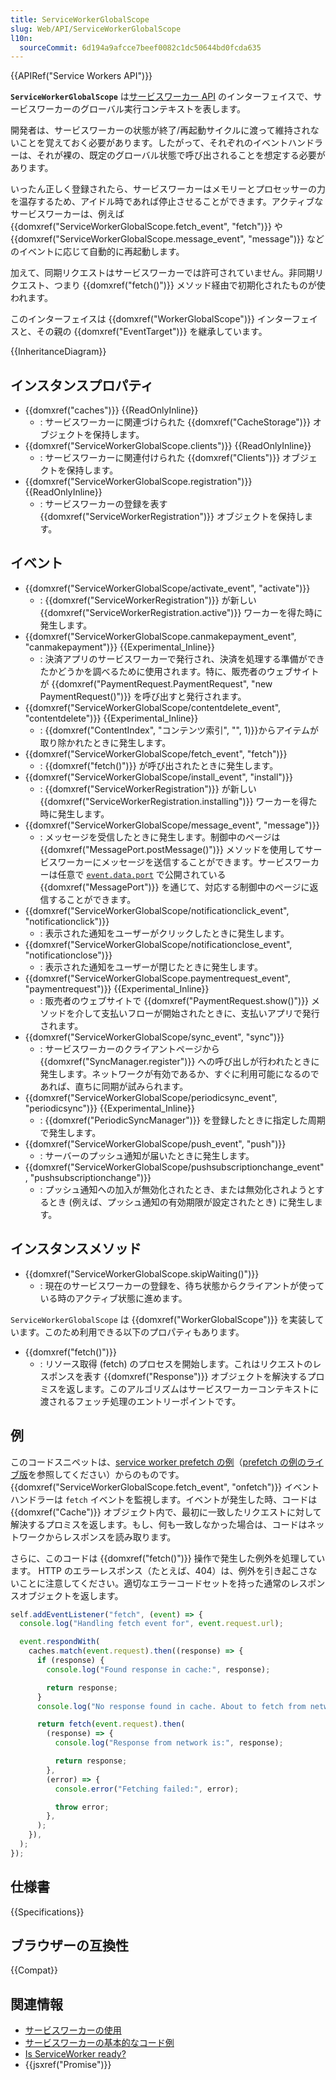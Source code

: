 ```yaml
---
title: ServiceWorkerGlobalScope
slug: Web/API/ServiceWorkerGlobalScope
l10n:
  sourceCommit: 6d194a9afcce7beef0082c1dc50644bd0fcda635
---
```


{{APIRef("Service Workers API")}}

**`ServiceWorkerGlobalScope`** は[サービスワーカー API](/ja/docs/Web/API/Service_Worker_API) のインターフェイスで、サービスワーカーのグローバル実行コンテキストを表します。

開発者は、サービスワーカーの状態が終了/再起動サイクルに渡って維持されないことを覚えておく必要があります。したがって、それぞれのイベントハンドラーは、それが裸の、既定のグローバル状態で呼び出されることを想定する必要があります。

いったん正しく登録されたら、サービスワーカーはメモリーとプロセッサーの力を温存するため、アイドル時であれば停止させることができます。アクティブなサービスワーカーは、例えば {{domxref("ServiceWorkerGlobalScope.fetch_event", "fetch")}} や {{domxref("ServiceWorkerGlobalScope.message_event", "message")}} などのイベントに応じて自動的に再起動します。

加えて、同期リクエストはサービスワーカーでは許可されていません。非同期リクエスト、つまり {{domxref("fetch()")}} メソッド経由で初期化されたものが使われます。

このインターフェイスは {{domxref("WorkerGlobalScope")}} インターフェイスと、その親の {{domxref("EventTarget")}} を継承しています。

{{InheritanceDiagram}}

## インスタンスプロパティ

- {{domxref("caches")}} {{ReadOnlyInline}}
  - : サービスワーカーに関連づけられた {{domxref("CacheStorage")}} オブジェクトを保持します。
- {{domxref("ServiceWorkerGlobalScope.clients")}} {{ReadOnlyInline}}
  - : サービスワーカーに関連付けられた {{domxref("Clients")}} オブジェクトを保持します。
- {{domxref("ServiceWorkerGlobalScope.registration")}} {{ReadOnlyInline}}
  - : サービスワーカーの登録を表す {{domxref("ServiceWorkerRegistration")}} オブジェクトを保持します。

## イベント

- {{domxref("ServiceWorkerGlobalScope/activate_event", "activate")}}
  - : {{domxref("ServiceWorkerRegistration")}} が新しい {{domxref("ServiceWorkerRegistration.active")}} ワーカーを得た時に発生します。
- {{domxref("ServiceWorkerGlobalScope.canmakepayment_event", "canmakepayment")}} {{Experimental_Inline}}
  - : 決済アプリのサービスワーカーで発行され、決済を処理する準備ができたかどうかを調べるために使用されます。特に、販売者のウェブサイトが {{domxref("PaymentRequest.PaymentRequest", "new PaymentRequest()")}} を呼び出すと発行されます。
- {{domxref("ServiceWorkerGlobalScope/contentdelete_event", "contentdelete")}} {{Experimental_Inline}}
  - : {{domxref("ContentIndex", "コンテンツ索引", "", 1)}}からアイテムが取り除かれたときに発生します。
- {{domxref("ServiceWorkerGlobalScope/fetch_event", "fetch")}}
  - : {{domxref("fetch()")}} が呼び出されたときに発生します。
- {{domxref("ServiceWorkerGlobalScope/install_event", "install")}}
  - : {{domxref("ServiceWorkerRegistration")}} が新しい {{domxref("ServiceWorkerRegistration.installing")}} ワーカーを得た時に発生します。
- {{domxref("ServiceWorkerGlobalScope/message_event", "message")}}
  - : メッセージを受信したときに発生します。制御中のページは {{domxref("MessagePort.postMessage()")}} メソッドを使用してサービスワーカーにメッセージを送信することができます。サービスワーカーは任意で [`event.data.port`](https://html.spec.whatwg.org/multipage/comms.html#messageport) で公開されている {{domxref("MessagePort")}} を通じて、対応する制御中のページに返信することができます。
- {{domxref("ServiceWorkerGlobalScope/notificationclick_event", "notificationclick")}}
  - : 表示された通知をユーザーがクリックしたときに発生します。
- {{domxref("ServiceWorkerGlobalScope/notificationclose_event", "notificationclose")}}
  - : 表示された通知をユーザーが閉じたときに発生します。
- {{domxref("ServiceWorkerGlobalScope.paymentrequest_event", "paymentrequest")}} {{Experimental_Inline}}
  - : 販売者のウェブサイトで {{domxref("PaymentRequest.show()")}} メソッドを介して支払いフローが開始されたときに、支払いアプリで発行されます。
- {{domxref("ServiceWorkerGlobalScope/sync_event", "sync")}}
  - : サービスワーカーのクライアントページから {{domxref("SyncManager.register")}} への呼び出しが行われたときに発生します。ネットワークが有効であるか、すぐに利用可能になるのであれば、直ちに同期が試みられます。
- {{domxref("ServiceWorkerGlobalScope/periodicsync_event", "periodicsync")}} {{Experimental_Inline}}
  - : {{domxref("PeriodicSyncManager")}} を登録したときに指定した周期で発生します。
- {{domxref("ServiceWorkerGlobalScope/push_event", "push")}}
  - : サーバーのプッシュ通知が届いたときに発生します。
- {{domxref("ServiceWorkerGlobalScope/pushsubscriptionchange_event", "pushsubscriptionchange")}}
  - : プッシュ通知への加入が無効化されたとき、または無効化されようとするとき (例えば、プッシュ通知の有効期限が設定されたとき) に発生します。

## インスタンスメソッド

- {{domxref("ServiceWorkerGlobalScope.skipWaiting()")}}
  - : 現在のサービスワーカーの登録を、待ち状態からクライアントが使っている時のアクティブ状態に進めます。

`ServiceWorkerGlobalScope` は {{domxref("WorkerGlobalScope")}} を実装しています。このため利用できる以下のプロパティもあります。

- {{domxref("fetch()")}}
  - : リソース取得 (fetch) のプロセスを開始します。これはリクエストのレスポンスを表す {{domxref("Response")}} オブジェクトを解決するプロミスを返します。このアルゴリズムはサービスワーカーコンテキストに渡されるフェッチ処理のエントリーポイントです。

## 例

このコードスニペットは、[service worker prefetch の例](https://github.com/GoogleChrome/samples/blob/gh-pages/service-worker/prefetch/service-worker.js)（[prefetch の例のライブ版](https://googlechrome.github.io/samples/service-worker/prefetch/)を参照してください）からのものです。 {{domxref("ServiceWorkerGlobalScope.fetch_event", "onfetch")}} イベントハンドラーは `fetch` イベントを監視します。イベントが発生した時、コードは {{domxref("Cache")}} オブジェクト内で、最初に一致したリクエストに対して解決するプロミスを返します。もし、何も一致しなかった場合は、コードはネットワークからレスポンスを読み取ります。

さらに、このコードは {{domxref("fetch()")}} 操作で発生した例外を処理しています。 HTTP のエラーレスポンス（たとえば、404）は、例外を引き起こさないことに注意してください。適切なエラーコードセットを持った通常のレスポンスオブジェクトを返します。

```js
self.addEventListener("fetch", (event) => {
  console.log("Handling fetch event for", event.request.url);

  event.respondWith(
    caches.match(event.request).then((response) => {
      if (response) {
        console.log("Found response in cache:", response);

        return response;
      }
      console.log("No response found in cache. About to fetch from network…");

      return fetch(event.request).then(
        (response) => {
          console.log("Response from network is:", response);

          return response;
        },
        (error) => {
          console.error("Fetching failed:", error);

          throw error;
        },
      );
    }),
  );
});
```

## 仕様書

{{Specifications}}

## ブラウザーの互換性

{{Compat}}

## 関連情報

- [サービスワーカーの使用](/ja/docs/Web/API/Service_Worker_API/Using_Service_Workers)
- [サービスワーカーの基本的なコード例](https://github.com/mdn/dom-examples/tree/main/service-worker/simple-service-worker)
- [Is ServiceWorker ready?](https://jakearchibald.github.io/isserviceworkerready/)
- {{jsxref("Promise")}}
